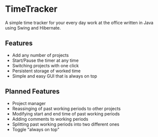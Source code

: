 TimeTracker
===========

A simple time tracker for your every day work at the office written in Java using Swing and Hibernate.

Features
--------

- Add any number of projects
- Start/Pause the timer at any time
- Switching projects with one click
- Persistent storage of worked time
- Simple and easy GUI that is always on top


Planned Features
----------------

- Project manager
- Reassinging of past working periods to other projects
- Modifying start and end time of past working periods
- Adding comments to working periods
- Splitting past working periods into two different ones
- Toggle "always on top"
